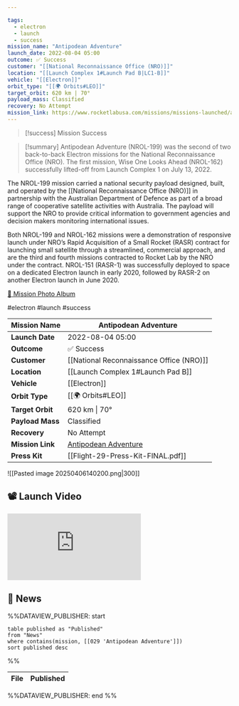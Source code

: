```yaml
---

tags:
  - electron
  - launch
  - success
mission_name: "Antipodean Adventure"
launch_date: 2022-08-04 05:00
outcome: ✅ Success
customer: "[[National Reconnaissance Office (NRO)]]"
location: "[[Launch Complex 1#Launch Pad B|LC1-B]]"
vehicle: "[[Electron]]"
orbit_type: "[[🌍 Orbits#LEO]]"
target_orbit: 620 km | 70°
payload_mass: Classified
recovery: No Attempt
mission_link: https://www.rocketlabusa.com/missions/missions-launched/antipodean-adventure/
---
```


>[!success] Mission Success

>[!summary]
Antipodean Adventure (NROL-199) was the second of two back-to-back Electron missions for the National Reconnaissance Office (NRO). The first mission, Wise One Looks Ahead (NROL-162) successfully lifted-off from Launch Complex 1 on July 13, 2022. 
>
The NROL-199 mission carried a national security payload designed, built, and operated by the [[National Reconnaissance Office (NRO)]] in partnership with the Australian Department of Defence as part of a broad range of cooperative satellite activities with Australia. The payload will support the NRO to provide critical information to government agencies and decision makers monitoring international issues.
>
Both NROL-199 and NROL-162 missions were a demonstration of responsive launch under NRO’s Rapid Acquisition of a Small Rocket (RASR) contract for launching small satellite through a streamlined, commercial approach, and are the third and fourth missions contracted to Rocket Lab by the NRO under the contract. NROL-151 (RASR-1) was successfully deployed to space on a dedicated Electron launch in early 2020, followed by RASR-2 on another Electron launch in June 2020.
>
[📸 Mission Photo Album](https://www.flickr.com/photos/rocketlab/albums/72177720301773707/)

#electron #launch #success


| **Mission Name** | Antipodean Adventure                                                                                  |
| ---------------- | ----------------------------------------------------------------------------------------------------- |
| **Launch Date**  | 2022-08-04 05:00                                                                                      |
| **Outcome**      | ✅ Success                                                                                             |
| **Customer**     | [[National Reconnaissance Office (NRO)]]                                                              |
| **Location**     | [[Launch Complex 1#Launch Pad B]]                                                                     |
| **Vehicle**      | [[Electron]]                                                                                          |
| **Orbit Type**   | [[🌍 Orbits#LEO]]                                                                                     |
| **Target Orbit** | 620 km &#124; 70°                                                                                     |
| **Payload Mass** | Classified                                                                                            |
| **Recovery**     | No Attempt                                                                                            |
| **Mission Link** | [Antipodean Adventure](https://www.rocketlabusa.com/missions/missions-launched/antipodean-adventure/) |
| **Press Kit**    | [[Flight-29-Press-Kit-FINAL.pdf]]                                                                     |


![[Pasted image 20250406140200.png|300]]

## 📽️ Launch Video

<div class="responsive-video">
<iframe src="https://www.youtube.com/embed/ij94xGiXB5Q" title="Rocket Lab&#39;s Electron - Antipodean Adventure Mission" frameborder="0" allow="accelerometer; autoplay; clipboard-write; encrypted-media; gyroscope; picture-in-picture; web-share" referrerpolicy="strict-origin-when-cross-origin" allowfullscreen></iframe>     
</div>

## 📰 News
%%DATAVIEW_PUBLISHER: start
```
table published as "Published"
from "News"
where contains(mission, [[029 'Antipodean Adventure']])
sort published desc
```
%%

| File | Published |
| ---- | --------- |

%%DATAVIEW_PUBLISHER: end %%